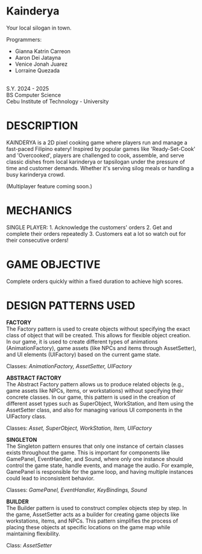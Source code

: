 # Kainderya
Your local silogan in town.

Programmers:
- Gianna Katrin Carreon
- Aaron Dei Jatayna
- Venice Jonah Juarez
- Lorraine Quezada

<br>S.Y. 2024 - 2025
<br>BS Computer Science
<br>Cebu Institute of Technology - University


# DESCRIPTION
KAINDERYA is a 2D pixel cooking game where players run and manage a fast-paced Filipino eatery! Inspired by popular games like 'Ready-Set-Cook' and 'Overcooked', players are challenged to cook, assemble, and serve classic dishes from local karinderya or tapsilogan under the pressure of time and customer demands. Whether it's serving silog meals or handling a busy karinderya crowd. 

(Multiplayer feature coming soon.)

# MECHANICS
SINGLE PLAYER:
     1. Acknowledge the customers' orders
     2. Get and complete their orders repeatedly
     3. Customers eat a lot so watch out for their consecutive orders!

# GAME OBJECTIVE
Complete orders quickly within a fixed duration to achieve high scores.

# DESIGN PATTERNS USED

**FACTORY**<br>
The Factory pattern is used to create objects without specifying the exact class of object that will be created. This allows for flexible object creation. In our game, it is used to create different types of animations (AnimationFactory), game assets (like NPCs and items through AssetSetter), and UI elements (UIFactory) based on the current game state.

Classes: *AnimationFactory, AssetSetter, UIFactory*

**ABSTRACT FACTORY** <br>
The Abstract Factory pattern allows us to produce related objects (e.g., game assets like NPCs, items, or workstations) without specifying their concrete classes. In our game, this pattern is used in the creation of different asset types such as SuperObject, WorkStation, and Item using the AssetSetter class, and also for managing various UI components in the UIFactory class.

Classes: *Asset, SuperObject, WorkStation, Item, UIFactory*

**SINGLETON** <br>
The Singleton pattern ensures that only one instance of certain classes exists throughout the game. This is important for components like GamePanel, EventHandler, and Sound, where only one instance should control the game state, handle events, and manage the audio. For example, GamePanel is responsible for the game loop, and having multiple instances could lead to inconsistent behavior.

Classes: *GamePanel, EventHandler, KeyBindings, Sound*

**BUILDER**<br>
The Builder pattern is used to construct complex objects step by step. In the game, AssetSetter acts as a builder for creating game objects like workstations, items, and NPCs. This pattern simplifies the process of placing these objects at specific locations on the game map while maintaining flexibility.

Class: *AssetSetter*

